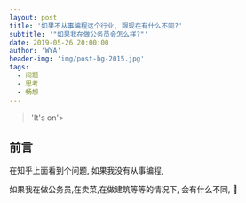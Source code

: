 ```yaml
---
layout: post
title: '如果不从事编程这个行业, 跟现在有什么不同?'
subtitle: '"如果我在做公务员会怎么样?"'
date: 2019-05-26 20:00:00
author: 'WYA'
header-img: 'img/post-bg-2015.jpg'
tags:
  - 问题
  - 思考
  - 畅想
---
```


> 'It's on'>


## 前言


在知乎上面看到个问题, 如果我没有从事编程, 

如果我在做公务员,在卖菜,在做建筑等等的情况下, 会有什么不同, 🤷‍
